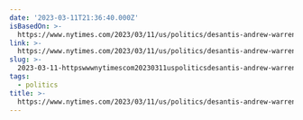 ```yaml
---
date: '2023-03-11T21:36:40.000Z'
isBasedOn: >-
  https://www.nytimes.com/2023/03/11/us/politics/desantis-andrew-warren-liberal-prosecutor.html
link: >-
  https://www.nytimes.com/2023/03/11/us/politics/desantis-andrew-warren-liberal-prosecutor.html
slug: >-
  2023-03-11-httpswwwnytimescom20230311uspoliticsdesantis-andrew-warren-liberal-prosecutorhtml
tags:
  - politics
title: >-
  https://www.nytimes.com/2023/03/11/us/politics/desantis-andrew-warren-liberal-prosecutor.html
---
```


